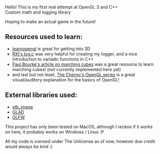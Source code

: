 Hello! This is my first real attempt at OpenGL 3 and C++\
Custom math and logging library

Hoping to make an actual game in the future!

## Resources used to learn:
+ [learnopengl](https://learnopengl.com/) is great for getting into 3D
+ [RXI's log.c](https://github.com/rxi/log.c) was very helpful for creating my logger, and a nice introduction to variadic functions in C++
+ [Paul Bourke's article on marching cubes](http://www.paulbourke.net/geometry/polygonise/) was a great resource to learn marching cubes! (not currently implemented here yet)
+ and last but not least, [The Cherno's OpenGL series](https://youtube.com/playlist?list=PLlrATfBNZ98dudnM48yfGUldqGD0S4FFb) is a great visual/auditory explanation for the basics of OpenGL!

## External libraries used:
+ [stb_image](https://github.com/nothings/stb)
+ [GLAD](https://github.com/Dav1dde/glad)
+ [GLFW](https://github.com/glfw/glfw)

This project has only been tested on MacOS, although I reckon if it works on here, it probably works on Windows / Linux :P

All my code is icensed under The Unlicense as of now, however due credit would always be kind :)